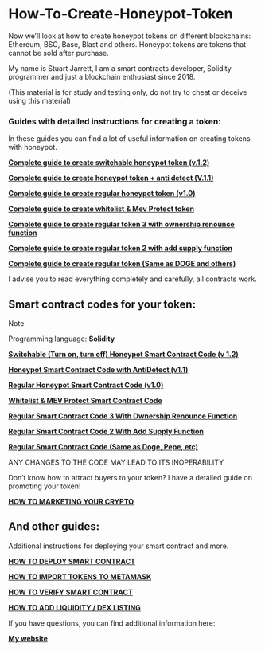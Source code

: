 # How-To-Create-Honeypot-Token

Now we’ll look at how to create honeypot tokens on different blockchains: Ethereum, BSC, Base, Blast and others.
Honeypot tokens are tokens that cannot be sold after purchase.

My name is Stuart Jarrett, I am a smart contracts developer, Solidity programmer and just a blockchain enthusiast since 2018.

(This material is for study and testing only, do not try to cheat or deceive using this material)

### Guides with detailed instructions for creating a token:

In these guides you can find a lot of useful information on creating tokens with honeypot.

[**Complete guide to create switchable honeypot token (v.1.2)**](https://starblock.info/switchablehoneypottoken)

[**Complete guide to create honeypot token + anti detect (V.1.1)**](https://starblock.info/honeypottoken)

[**Complete guide to create regular honeypot token (v1.0)**](https://starblock.info/regularhoneypottoken)

[**Complete guide to create whitelist & Mev Protect token**](https://starblock.info/whitelistampmevprotect)

[**Complete guide to create regular token 3 with ownership renounce function**](https://starblock.info/tokencontract3withownership)

[**Complete guide to create regular token 2 with add supply function**](https://starblock.info/tokencontract2withaddsupply)

[**Complete guide to create regular token (Same as DOGE and others)**](https://starblock.info/tokencontract)

I advise you to read everything completely and carefully, all contracts work.

## Smart contract codes for your token:

> [!NOTE]
> Programming language: **Solidity**

[**Switchable (Turn on, turn off) Honeypot Smart Contract Code (v 1.2)**](https://starblock.info/switchable)


[**Honeypot Smart Contract Code with AntiDetect (v1.1)**](https://starblock.info/honeypot)


[**Regular Honeypot Smart Contract Code (v1.0)**](https://starblock.info/regularhoneypot)


[**Whitelist & MEV Protect Smart Contract Code**](https://starblock.info/whitelistampmev)


[**Regular Smart Contract Code 3 With Ownership Renounce Function**](https://starblock.info/code3withownership)


[**Regular Smart Contract Code 2 With Add Supply Function**](https://starblock.info/code2withaddsupply)


[**Regular Smart Contract Code (Same as Doge, Pepe, etc)**](https://starblock.info/codesameasdogepepeetc)


ANY CHANGES TO THE CODE MAY LEAD TO ITS INOPERABILITY

Don’t know how to attract buyers to your token?
I have a detailed guide on promoting your token!

[**HOW TO MARKETING YOUR CRYPTO**](https://starblock.info/marketing)

## And other guides:

Additional instructions for deploying your smart contract and more.

[**HOW TO DEPLOY SMART CONTRACT**](https://starblock.info/deploysmartcontract)

[**HOW TO IMPORT TOKENS TO METAMASK**](https://starblock.info/importtokenstometamask)

[**HOW TO VERIFY SMART CONTRACT**](https://starblock.info/verifysmartcontract)

[**HOW TO ADD LIQUIDITY / DEX LISTING**](https://starblock.info/addliquiditydexlisting)

If you have questions, you can find additional information here:

[**My website**](https://starblock.info/)

